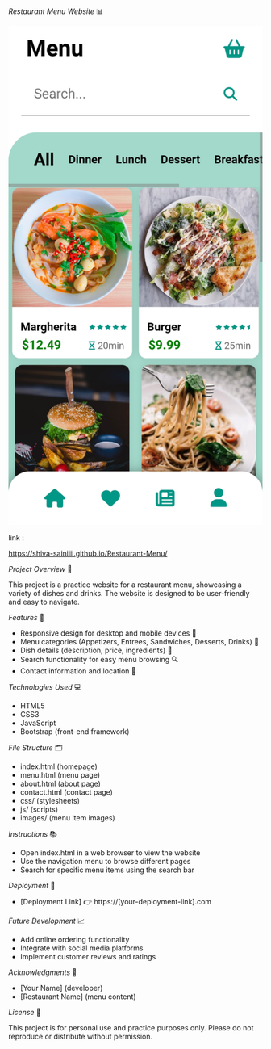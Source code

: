 _Restaurant Menu Website_ 📊

![Game LayOut](restaurant1.jpg)

link :

https://shiva-sainiiii.github.io/Restaurant-Menu/


_Project Overview_ 📄

This project is a practice website for a restaurant menu, showcasing a variety of dishes and drinks. The website is designed to be user-friendly and easy to navigate.

_Features_ 🎉

- Responsive design for desktop and mobile devices 📱
- Menu categories (Appetizers, Entrees, Sandwiches, Desserts, Drinks) 🍴
- Dish details (description, price, ingredients) 📝
- Search functionality for easy menu browsing 🔍
- Contact information and location 📍

_Technologies Used_ 💻

- HTML5
- CSS3
- JavaScript
- Bootstrap (front-end framework)

_File Structure_ 🗂️

- index.html (homepage)
- menu.html (menu page)
- about.html (about page)
- contact.html (contact page)
- css/ (stylesheets)
- js/ (scripts)
- images/ (menu item images)

_Instructions_ 📚

- Open index.html in a web browser to view the website
- Use the navigation menu to browse different pages
- Search for specific menu items using the search bar

_Deployment_ 🚀

- [Deployment Link] 👉 https://[your-deployment-link].com

_Future Development_ 📈

- Add online ordering functionality
- Integrate with social media platforms
- Implement customer reviews and ratings

_Acknowledgments_ 🙏

- [Your Name] (developer)
- [Restaurant Name] (menu content)

_License_ 📝

This project is for personal use and practice purposes only. Please do not reproduce or distribute without permission.
